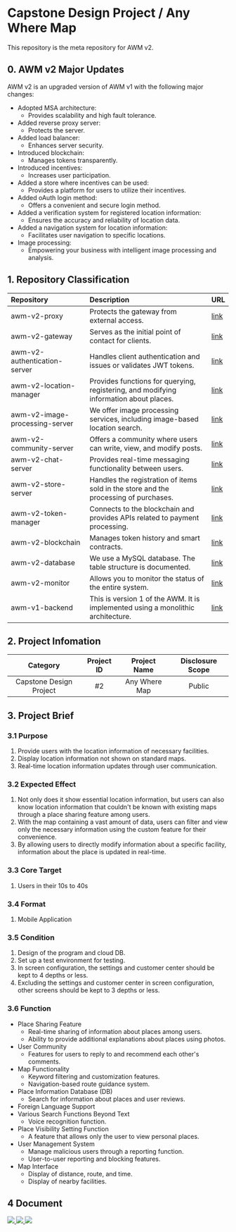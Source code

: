 # Capstone Design Project / Any Where Map
This repository is the meta repository for AWM v2.

## 0. AWM v2 Major Updates
AWM v2 is an upgraded version of AWM v1 with the following major changes:
* Adopted MSA architecture:
  * Provides scalability and high fault tolerance.
* Added reverse proxy server:
  * Protects the server.
* Added load balancer:
  * Enhances server security.
* Introduced blockchain:
  * Manages tokens transparently.
* Introduced incentives:
  * Increases user participation.
* Added a store where incentives can be used:
  * Provides a platform for users to utilize their incentives.
* Added oAuth login method:
  * Offers a convenient and secure login method.
* Added a verification system for registered location information:
  * Ensures the accuracy and reliability of location data.
* Added a navigation system for location information:
  * Facilitates user navigation to specific locations.
* Image processing:
  * Empowering your business with intelligent image processing and analysis.

## 1. Repository Classification
|Repository|Description|URL|
|:---|:---|:---|
|awm-v2-proxy|Protects the gateway from external access.|[link](https://github.com/ahr-i/awm-v2-proxy)|
|awm-v2-gateway|Serves as the initial point of contact for clients.|[link](https://github.com/ahr-i/awm-v2-gateway)|
|awm-v2-authentication-server|Handles client authentication and issues or validates JWT tokens.|[link](https://github.com/ahr-i/awm-v2-authentication-server)|
|awm-v2-location-manager|Provides functions for querying, registering, and modifying information about places.|[link](https://github.com/ahr-i/awm-v2-location-manager)|
|awm-v2-image-processing-server|We offer image processing services, including image-based location search.|[link](https://github.com/ahr-i/awm-v2-image-processing-server)|
|awm-v2-community-server|Offers a community where users can write, view, and modify posts.|[link](https://github.com/ahr-i/awm-v2-community-server)|
|awm-v2-chat-server|Provides real-time messaging functionality between users.|[link](https://github.com/ahr-i/awm-v2-chat-server)|
|awm-v2-store-server|Handles the registration of items sold in the store and the processing of purchases.|[link](https://github.com/ahr-i/awm-v2-store-server)|
|awm-v2-token-manager|Connects to the blockchain and provides APIs related to payment processing.|[link](https://github.com/ahr-i/awm-v2-token-manager)|
|awm-v2-blockchain|Manages token history and smart contracts.|[link](https://github.com/ahr-i/awm-v2-blockchain)|
|awm-v2-database|We use a MySQL database. The table structure is documented.|[link](https://github.com/ahr-i/awm-v2-database)|
|awm-v2-monitor|Allows you to monitor the status of the entire system.|[link](https://github.com/ahr-i/awm-v2-monitor)|
|awm-v1-backend|This is version 1 of the AWM. It is implemented using a monolithic architecture.|[link](https://github.com/ahr-i/awm-v1-backend)|

## 2. Project Infomation
|Category|Project ID|Project Name|Disclosure Scope|
|:---:|:---:|:---:|:---:|
|Capstone Design Project|#2|Any Where Map|Public|

## 3. Project Brief

### 3.1 Purpose
1. Provide users with the location information of necessary facilities.
2. Display location information not shown on standard maps.
3. Real-time location information updates through user communication.

### 3.2 Expected Effect
1. Not only does it show essential location information, but users can also know location information that couldn't be known with existing maps through a place sharing feature among users.
2. With the map containing a vast amount of data, users can filter and view only the necessary information using the custom feature for their convenience.
3. By allowing users to directly modify information about a specific facility, information about the place is updated in real-time.

### 3.3 Core Target
1. Users in their 10s to 40s

### 3.4 Format
1. Mobile Application

### 3.5 Condition
1. Design of the program and cloud DB.
2. Set up a test environment for testing.
3. In screen configuration, the settings and customer center should be kept to 4 depths or less.
4. Excluding the settings and customer center in screen configuration, other screens should be kept to 3 depths or less.

### 3.6 Function
* Place Sharing Feature
  * Real-time sharing of information about places among users.
  * Ability to provide additional explanations about places using photos.
* User Community
  * Features for users to reply to and recommend each other's comments.
* Map Functionality
  * Keyword filtering and customization features.
  * Navigation-based route guidance system.
* Place Information Database (DB)
  * Search for information about places and user reviews.
* Foreign Language Support
* Various Search Functions Beyond Text
  * Voice recognition function.
* Place Visibility Setting Function
  * A feature that allows only the user to view personal places.
* User Management System
  * Manage malicious users through a reporting function.
  * User-to-user reporting and blocking features.
* Map Interface
  * Display of distance, route, and time.
  * Display of nearby facilities.

## 4 Document
<a href="https://docs.google.com/spreadsheets/d/1nEh904hfjWP3kfXu41WGr4Z9NcRg2JVtGt0FnFGhD2U/edit#gid=0" target="_blank">
  <img src="https://img.shields.io/badge/SRS-34A853?style=flat-square&logo=googlesheets&logoColor=FFFFFF"/>
</a>
<a href="https://docs.google.com/spreadsheets/d/1_wGeAE6OmdCe5b821GUyuTooV0xRWut6cA69srGbYf0/edit#gid=0" target="_blank">
  <img src="https://img.shields.io/badge/IA-34A853?style=flat-square&logo=googlesheets&logoColor=FFFFFF"/>
</a>
<a href="https://www.figma.com/file/3eOsg53BKqmMiH1lCBfjLY/Romantic-Map?type=design&node-id=0%3A1&mode=design&t=JUGS0GNPDJYG7kQl-1" target="_blank">
  <img src="https://img.shields.io/badge/Figma-F24E1E?style=flat-square&logo=figma&logoColor=FFFFFF"/>
</a>
